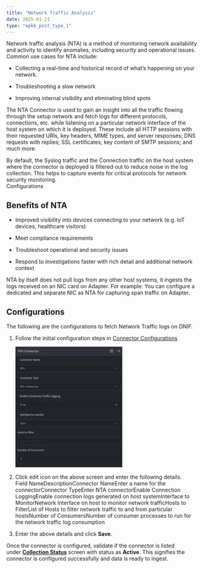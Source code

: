 ```yaml
---
title: "Network Traffic Analysis"
date: 2025-01-21
type: "epkb_post_type_1"
---
```


Network traffic analysis (NTA) is a method of monitoring network availability and activity to identify anomalies, including security and operational issues. Common use cases for NTA include:

- Collecting a real-time and historical record of what’s happening on your network.

- Troubleshooting a slow network

- Improving internal visibility and eliminating blind spots

The NTA Connector is used to gain an insight into all the traffic flowing through the setup network and fetch logs for different protocols, connections, etc. while listening on a particular network interface of the host system on which it is deployed. These include all HTTP sessions with their requested URIs, key headers, MIME types, and server responses; DNS requests with replies; SSL certificates; key content of SMTP sessions; and much more.

By default, the Syslog traffic and the Connection traffic on the host system where the connector is deployed is filtered out to reduce noise in the log collection. This helps to capture events for critical protocols for network security monitoring.  
Configurations

## **Benefits of NTA**

- Improved visibility into devices connecting to your network (e.g. IoT devices, healthcare visitors)

- Meet compliance requirements

- Troubleshoot operational and security issues

- Respond to investigations faster with rich detail and additional network context

NTA by itself does not pull logs from any other host systems, it ingests the logs received on an NIC card on Adapter. For example: You can configure a dedicated and separate NIC as NTA for capturing span traffic on Adapter.

## **Configurations**

The following are the configurations to fetch Network Traffic logs on DNIF.‌

1. Follow the initial configuration steps in [Connector Configurations](https://dnif.it/kb/connectors/how-to-configure-connectors/)  
      
    ![image 1-Nov-16-2023-09-44-10-5159-AM](./images-Network%20Traffic%20Analysis/Network-Traffic-Analysis-1.webp)  
      
    

3. Click edit icon on the above screen and enter the following details.  
    Field NameDescriptionConnector NameEnter a name for the connectorConnector TypeEnter NTA connectorEnable Connection LoggingEnable connection logs generated on host systemInterface to MonitorNetwork Interface on host to monitor network trafficHosts to FilterList of Hosts to filter network traffic to and from particular hostsNumber of ConsumersNumber of consumer processes to run for the network traffic log consumption

5. Enter the above details and click **Save**.

Once the connector is configured, validate if the connector is listed under **[Collection Status](https://dnif.it/kb/operations/collection-status/)** screen with status as **Active**. This signifies the connector is configured successfully and data is ready to ingest.
